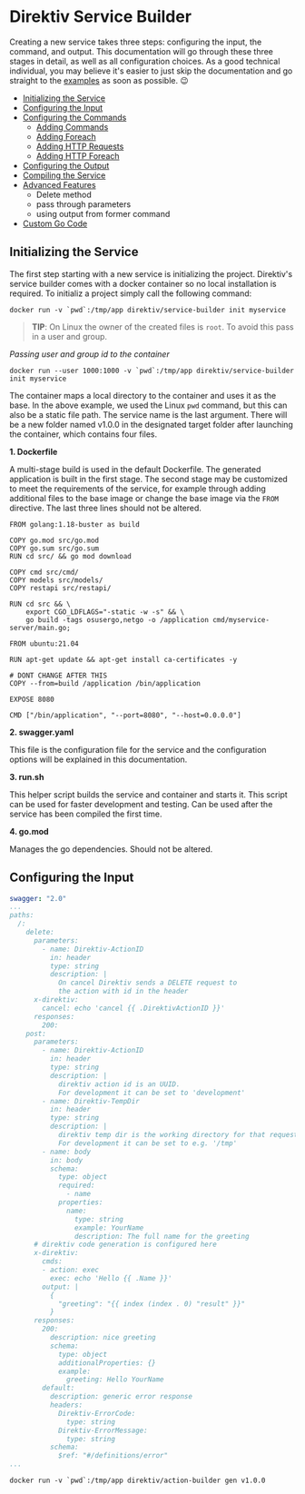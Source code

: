  # Direktiv Service Builder

Creating a new service takes three steps: configuring the input, the command, and output. This documentation will go through these three stages in detail, as well as all configuration choices. As a good technical individual, you may believe it's easier to just skip the documentation and go straight to the [examples](examples/README.md) as soon as possible. :wink:

- [Initializing the Service](#initializing-the-service)
- [Configuring the Input](#configuring-the-input)
- [Configuring the Commands](#configuring-the-input)
    - [Adding Commands](#adding-commands)
    - [Adding Foreach](#adding-foreach)
    - [Adding HTTP Requests](#adding-http-requests)
    - [Adding HTTP Foreach](#adding-http-foreach)
- [Configuring the Output](#configuring-the-output)
- [Compiling the Service](#compiling-the-service)
- [Advanced Features](#advanced-features) 
    - Delete method
    - pass through parameters
    - using output from former command
- [Custom Go Code](#custom-go-code)

## Initializing the Service

The first step starting with a new service is initializing the project. Direktiv's service builder comes with a docker container so no local installation is required. To initializ a project simply call the following command:

```
docker run -v `pwd`:/tmp/app direktiv/service-builder init myservice
```

> **TIP**: On Linux the owner of the created files is `root`. To avoid this pass in a user and group.

*Passing user and group id to the container*

```
docker run --user 1000:1000 -v `pwd`:/tmp/app direktiv/service-builder init myservice
```

The container maps a local directory to the container and uses it as the base. In the above example, we used the Linux `pwd` command, but this can also be a static file path. The service name is the last argument. There will be a new folder named v1.0.0 in the designated target folder after launching the container, which contains four files.

**1. Dockerfile**

A multi-stage build is used in the default Dockerfile. The generated application is built in the first stage. The second stage may be customized to meet the requirements of the service, for example through adding additional files to the base image or change the base image via the `FROM` directive. The last three lines should not be altered.

```docker
FROM golang:1.18-buster as build

COPY go.mod src/go.mod
COPY go.sum src/go.sum
RUN cd src/ && go mod download

COPY cmd src/cmd/
COPY models src/models/
COPY restapi src/restapi/

RUN cd src && \
    export CGO_LDFLAGS="-static -w -s" && \
    go build -tags osusergo,netgo -o /application cmd/myservice-server/main.go; 

FROM ubuntu:21.04

RUN apt-get update && apt-get install ca-certificates -y

# DONT CHANGE AFTER THIS 
COPY --from=build /application /bin/application

EXPOSE 8080

CMD ["/bin/application", "--port=8080", "--host=0.0.0.0"]
```

**2. swagger.yaml**

This file is the configuration file for the service and the configuration options will be explained in this documentation.

**3. run.sh**

This helper script builds the service and container and starts it. This script can be used for faster development and testing. Can be used after the service has been compiled the first time. 

**4. go.mod**

Manages the go dependencies. Should not be altered. 

## Configuring the Input

```yaml
swagger: "2.0"
...
paths:
  /: 
    delete:
      parameters:
        - name: Direktiv-ActionID
          in: header
          type: string
          description: |
            On cancel Direktiv sends a DELETE request to
            the action with id in the header
      x-direktiv:
        cancel: echo 'cancel {{ .DirektivActionID }}'
      responses:
        200:
    post:
      parameters:
        - name: Direktiv-ActionID
          in: header
          type: string
          description: |
            direktiv action id is an UUID. 
            For development it can be set to 'development'
        - name: Direktiv-TempDir
          in: header
          type: string
          description: |
            direktiv temp dir is the working directory for that request
            For development it can be set to e.g. '/tmp'
        - name: body
          in: body
          schema:
            type: object
            required:
              - name
            properties:
              name:
                type: string
                example: YourName
                description: The full name for the greeting
      # direktiv code generation is configured here
      x-direktiv:  
        cmds:
        - action: exec
          exec: echo 'Hello {{ .Name }}'
        output: |
          {
            "greeting": "{{ index (index . 0) "result" }}"
          }
      responses:
        200:
          description: nice greeting
          schema:
            type: object
            additionalProperties: {}
            example: 
              greeting: Hello YourName
        default:
          description: generic error response
          headers:
            Direktiv-ErrorCode:
              type: string
            Direktiv-ErrorMessage:
              type: string
          schema:
            $ref: "#/definitions/error"
...
```

<!-- - using output from former command
- if statements in print
- print docs -->

```
docker run -v `pwd`:/tmp/app direktiv/action-builder gen v1.0.0
```